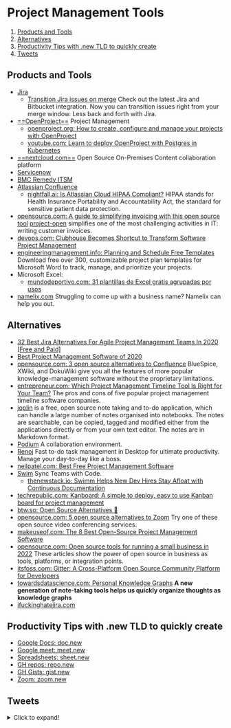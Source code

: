 # Project Management Tools

1. [Products and Tools](#products-and-tools)
2. [Alternatives](#alternatives)
3. [Productivity Tips with .new TLD to quickly create](#productivity-tips-with-new-tld-to-quickly-create)
4. [Tweets](#tweets)

## Products and Tools

- [Jira](https://www.atlassian.com/software/jira)
    - [Transition Jira issues on merge](https://bitbucket.org/blog/transition-jira-issues-on-merge) Check out the latest 
Jira and Bitbucket integration. Now you can transition issues right from your merge window. Less back and forth with Jira.
- [==OpenProject==](https://www.openproject.org/) Project Management 
    - [openproject.org: How to create, configure and manage your projects with OpenProject](https://www.openproject.org/create-configure-manage-projects-openproject/)
    - [youtube.com: Learn to deploy OpenProject with Postgres in Kubernetes](https://www.youtube.com/watch?v=2mNAsrThius&ab_channel=CloudControl)
- [==nextcloud.com==](https://nextcloud.com) Open Source On-Premises Content collaboration platform
- [Servicenow](https://www.servicenow.com/)
- [BMC Remedy ITSM](https://www.bmcsoftware.es/it-solutions/remedy-itsm.html)
- [Atlassian Confluence](https://www.atlassian.com/software/confluence)
    - [nightfall.ai: Is Atlassian Cloud HIPAA Compliant?](https://nightfall.ai/atlassian-cloud-hipaa-compliant) HIPAA stands for Health Insurance Portability and Accountability Act, the standard for sensitive patient data protection.
- [opensource.com: A guide to simplifying invoicing with this open source tool](https://opensource.com/article/21/7/open-source-invoicing-po) [project-open](https://www.project-open.com/) simplifies one of the most challenging activities in IT: writing customer invoices.
- [devops.com: Clubhouse Becomes Shortcut to Transform Software Project Management](https://devops.com/clubhouse-becomes-shortcut-to-transform-software-project-management/)
- [engineeringmanagement.info: Planning and Schedule Free Templates](https://www.engineeringmanagement.info/2017/02/planning-and-schedule-free-templates.html) Download free over 300, customizable project plan templates for Microsoft Word to track, manage, and prioritize your projects.
- Microsoft Excel:
    - [mundodeportivo.com: 31 plantillas de Excel gratis agrupadas por usos](https://www.mundodeportivo.com/urbantecno/office/plantillas-de-excel-gratis-agrupadas-por-usos)
- [namelix.com](https://namelix.com) Struggling to come up with a business name? Namelix can help you out.

## Alternatives

- [32 Best Jira Alternatives For Agile Project Management Teams In 2020 [Free and Paid]](https://dzone.com/articles/32-best-jira-alternatives-for-agile-project-manage) 
- [Best Project Management Software of 2020](https://neilpatel.com/blog/best-project-management-software/)
- [opensource.com: 3 open source alternatives to Confluence](https://opensource.com/article/20/9/open-source-alternatives-confluence) BlueSpice, XWiki, and DokuWiki give you all the features of more popular knowledge-management software without the proprietary limitations.
- [entrepreneur.com: Which Project Management Timeline Tool Is Right for Your Team?](https://www.entrepreneur.com/article/356991) The pros and cons of five popular project management timeline software companies.
- [joplin](https://github.com/laurent22/joplin) is a free, open source note taking and to-do application, which can handle a large number of notes organised into notebooks. The notes are searchable, can be copied, tagged and modified either from the applications directly or from your own text editor. The notes are in Markdown format.
- [Podium](https://github.com/sa-mw-dach/podium) A collaboration environment.
- [Renoj](https://ribal.dev/renoj) Fast to-do task management in Desktop for ultimate productivity. Manage your day-to-day like a boss.
- [neilpatel.com: Best Free Project Management Software](https://neilpatel.com/blog/best-free-project-management-software/)
- [Swim](https://swimm.io/) Sync Teams with Code. 
    - [thenewstack.io: Swimm Helps New Dev Hires Stay Afloat with Continuous Documentation](https://thenewstack.io/swimm-helps-new-dev-hires-stay-afloat-with-continuous-documentation/)
- [techrepublic.com: Kanboard: A simple to deploy, easy to use Kanban board for project management](https://www.techrepublic.com/article/kanboard-a-simple-to-deploy-easy-to-use-kanban-board-for-project-management/)
- [btw.so: Open Source Alternatives 🌟](https://www.btw.so/open-source-alternatives)
- [opensource.com: 5 open source alternatives to Zoom](https://opensource.com/article/21/9/alternatives-zoom) Try one of these open source video conferencing services.
- [makeuseof.com: The 8 Best Open-Source Project Management Software](https://www.makeuseof.com/best-open-source-project-management-software)
- [opensource.com: Open source tools for running a small business in 2022](https://opensource.com/article/21/12/open-source-business-tools) These articles show the power of open source in business as tools, platforms, or integration points.
- [itsfoss.com: Gitter: A Cross-Platform Open Source Community Platform for Developers](https://itsfoss.com/gitter/)
- [towardsdatascience.com: Personal Knowledge Graphs](https://towardsdatascience.com/personal-knowledge-graphs-9a23a0b099af) **A new generation of note-taking tools helps us quickly organize thoughts as knowledge graphs**
- [ifuckinghatejira.com](https://ifuckinghatejira.com)

## Productivity Tips with .new TLD to quickly create

- [Google Docs: doc.new](https://doc.new)
- [Google meet: meet.new](https://meet.new)
- [Spreadsheets: sheet.new](https://sheet.new)
- [GH repos: repo.new](https://repo.new)
- [GH Gists: gist.new](https://gist.new)
- [Zoom: zoom.new](https://zoom.new)

## Tweets

<details>
  <summary>Click to expand!</summary>

<center>
<blockquote class="twitter-tweet"><p lang="en" dir="ltr">The daily standup is NOT a status meeting!<br><br>It is a planning meeting and our most important task is to talk about impediments.<br><br>It should never be used to report to anyone. It is for the team, by the team, and not for the managers.</p>&mdash; Daniel Moka⚡ (@dmokafa) <a href="https://twitter.com/dmokafa/status/1371842534801039361?ref_src=twsrc%5Etfw">March 16, 2021</a></blockquote> <script async src="https://platform.twitter.com/widgets.js" charset="utf-8"></script>

<blockquote class="twitter-tweet"><p lang="en" dir="ltr">1/ I&#39;ve been managing people remotely for 8 years. Here&#39;s how to be a better manager in a remote (distributed) team:</p>&mdash; Job (@Jobvo) <a href="https://twitter.com/Jobvo/status/1375085060425138179?ref_src=twsrc%5Etfw">March 25, 2021</a></blockquote> <script async src="https://platform.twitter.com/widgets.js" charset="utf-8"></script>

<blockquote class="twitter-tweet"><p lang="en" dir="ltr">Stop wasting hours choosing platforms to use.<br><br>Here are 10 free tools for your next startup:</p>&mdash; Easlo (@heyeaslo) <a href="https://twitter.com/heyeaslo/status/1510074550008000516?ref_src=twsrc%5Etfw">April 2, 2022</a></blockquote> <script async src="https://platform.twitter.com/widgets.js" charset="utf-8"></script>

<blockquote class="twitter-tweet"><p lang="es" dir="ltr">Si te dedicas a escribir y quieres hacerlo mejor, más centrado, y más rápido, aquí van 6 alternativas a Word o Google Docs. <br><br>Muchas de ellas son además completamente gratis. <br><br>Empiezo con estas:👇</p>&mdash; Víctor Millán (@victorcmn) <a href="https://twitter.com/victorcmn/status/1589905406624571393?ref_src=twsrc%5Etfw">November 8, 2022</a></blockquote> <script async src="https://platform.twitter.com/widgets.js" charset="utf-8"></script>
</center>
</details>